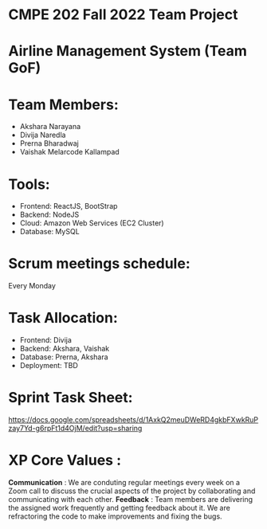 # CMPE 202 Fall 2022 Team Project

# Airline Management System (Team GoF)

# Team Members:
- Akshara Narayana
- Divija Naredla
- Prerna Bharadwaj
- Vaishak Melarcode Kallampad

# Tools:
- Frontend: ReactJS, BootStrap
- Backend: NodeJS
- Cloud: Amazon Web Services (EC2 Cluster)
- Database: MySQL

# Scrum meetings schedule:
Every Monday

# Task Allocation:
- Frontend: Divija
- Backend: Akshara, Vaishak
- Database: Prerna, Akshara
- Deployment: TBD

# Sprint Task Sheet:
https://docs.google.com/spreadsheets/d/1AxkQ2meuDWeRD4gkbFXwkRuPzay7Yd-g6rpFt1d4OjM/edit?usp=sharing

# XP Core Values :
**Communication** : We are conduting regular meetings every week on a Zoom call to discuss the crucial aspects of the project by collaborating and communicating with each other.
**Feedback** : Team members are delivering the assigned work frequently and getting feedback about it. We are refractoring the code to make improvements and fixing the bugs.
